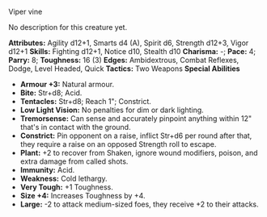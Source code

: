 Viper vine

No description for this creature yet.

**Attributes:** Agility d12+1, Smarts d4 (A), Spirit d6, Strength d12+3,
Vigor d12+1
**Skills:** Fighting d12+1, Notice d10, Stealth d10
**Charisma:** -; **Pace:** 4; **Parry:** 8; **Toughness:** 16 (3)
**Edges:** Ambidextrous, Combat Reflexes, Dodge, Level Headed, Quick
**Tactics:** Two Weapons
**Special Abilities**
- **Armour +3:** Natural armour.
- **Bite:** Str+d8; Acid.
- **Tentacles:** Str+d8; Reach 1"; Constrict.
- **Low Light Vision:** No penalties for dim or dark lighting.
- **Tremorsense:** Can sense and accurately pinpoint anything within
12" that's in contact with the ground.
- **Constrict:** Pin opponent on a raise, inflict Str+d6 per round after
that, they require a raise on an opposed Strength roll to escape.
- **Plant:** +2 to recover from Shaken, ignore wound modifiers, poison,
and extra damage from called shots.
- **Immunity:** Acid.
- **Weakness:** Cold lethargy.
- **Very Tough:** +1 Toughness.
- **Size +4:** Increases Toughness by +4.
- **Large:** -2 to attack medium-sized foes, they receive +2 to their
attacks.


